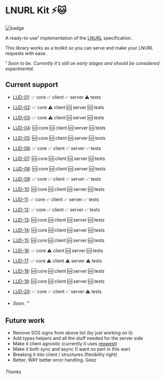 # LNURL Kit ⚡🐱
![badge](https://github.com/lsunsi/lnurlkit/actions/workflows/test.yml/badge.svg)

A ready-to-use¹ implementation of the [LNURL](https://github.com/lnurl/luds) specification.

This library works as a toolkit so you can serve and make your LNURL requests with ease.

¹ _Soon to be. Currently it's still on early stages and should be considered experimental._

## Current support

- [LUD-01](https://github.com/lnurl/luds/blob/luds/01.md): ✅ core ✅ client ✅ server ⚠️ tests
- [LUD-02](https://github.com/lnurl/luds/blob/luds/02.md): ✅ core ⚠️ client 🆘 server 🆘 tests
- [LUD-03](https://github.com/lnurl/luds/blob/luds/03.md): ✅ core ⚠️ client 🆘 server 🆘 tests
- [LUD-04](https://github.com/lnurl/luds/blob/luds/04.md): 🆘 core 🆘 client 🆘 server 🆘 tests
- [LUD-05](https://github.com/lnurl/luds/blob/luds/05.md): 🆘 core 🆘 client 🆘 server 🆘 tests
- [LUD-06](https://github.com/lnurl/luds/blob/luds/06.md): ✅ core ✅ client ✅ server ✅ tests
- [LUD-07](https://github.com/lnurl/luds/blob/luds/07.md): 🆘 core 🆘 client 🆘 server 🆘 tests
- [LUD-08](https://github.com/lnurl/luds/blob/luds/08.md): 🆘 core 🆘 client 🆘 server 🆘 tests
- [LUD-09](https://github.com/lnurl/luds/blob/luds/09.md): ✅ core ✅ client ✅ server ✅ tests
- [LUD-10](https://github.com/lnurl/luds/blob/luds/10.md): 🆘 core 🆘 client 🆘 server 🆘 tests
- [LUD-11](https://github.com/lnurl/luds/blob/luds/11.md): ✅ core ✅ client ✅ server ✅ tests
- [LUD-12](https://github.com/lnurl/luds/blob/luds/12.md): ✅ core ✅ client ✅ server ✅ tests
- [LUD-13](https://github.com/lnurl/luds/blob/luds/13.md): 🆘 core 🆘 client 🆘 server 🆘 tests
- [LUD-14](https://github.com/lnurl/luds/blob/luds/14.md): 🆘 core 🆘 client 🆘 server 🆘 tests
- [LUD-15](https://github.com/lnurl/luds/blob/luds/15.md): 🆘 core 🆘 client 🆘 server 🆘 tests
- [LUD-16](https://github.com/lnurl/luds/blob/luds/16.md): ✅ core ⚠️ client 🆘 server 🆘 tests
- [LUD-17](https://github.com/lnurl/luds/blob/luds/17.md): ✅ core ⚠️ client ⚠️ server ⚠️ tests
- [LUD-18](https://github.com/lnurl/luds/blob/luds/18.md): 🆘 core 🆘 client 🆘 server 🆘 tests
- [LUD-19](https://github.com/lnurl/luds/blob/luds/19.md): 🆘 core 🆘 client 🆘 server 🆘 tests
- [LUD-20](https://github.com/lnurl/luds/blob/luds/20.md): ✅ core ✅ client ✅ server ⚠️ tests

- ###### Soon. ™

## Future work
- Remove SOS signs from above list (by just working on it)
- Add types helpers and all the stuff needed for the server side
- Make it client agnostic (currently it uses [reqwest](https://github.com/seanmonstar/reqwest))
- Make it both sync and async (I want no part in this war)
- Breaking it into client / structures (flexibility right)
- Better, WAY better error handling. Geez

###### Thanks
